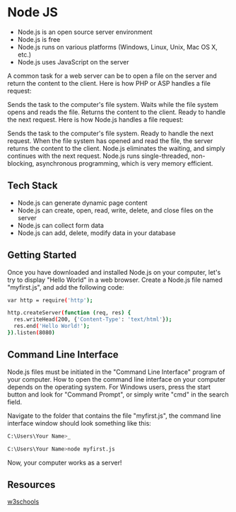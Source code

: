 # Node JS

- Node.js is an open source server environment
- Node.js is free
- Node.js runs on various platforms (Windows, Linux, Unix, Mac OS X, etc.)
- Node.js uses JavaScript on the server


A common task for a web server can be to open a file on the server and return the content to the client.
Here is how PHP or ASP handles a file request:

Sends the task to the computer's file system.
Waits while the file system opens and reads the file.
Returns the content to the client.
Ready to handle the next request.
Here is how Node.js handles a file request:

Sends the task to the computer's file system.
Ready to handle the next request.
When the file system has opened and read the file, the server returns the content to the client.
Node.js eliminates the waiting, and simply continues with the next request.
Node.js runs single-threaded, non-blocking, asynchronous programming, which is very memory efficient.


## Tech Stack

- Node.js can generate dynamic page content
- Node.js can create, open, read, write, delete, and close files on the server
- Node.js can collect form data
- Node.js can add, delete, modify data in your database

## Getting Started

Once you have downloaded and installed Node.js on your computer, let's try to display "Hello World" in a web browser. Create a Node.js file named "myfirst.js", and add the following code:

```bash
var http = require('http');

http.createServer(function (req, res) {
  res.writeHead(200, {'Content-Type': 'text/html'});
  res.end('Hello World!');
}).listen(8080)
```

## Command Line Interface

Node.js files must be initiated in the "Command Line Interface" program of your computer. How to open the command line interface on your computer depends on the operating system. For Windows users, press the start button and look for "Command Prompt", or simply write "cmd" in the search field. 

Navigate to the folder that contains the file "myfirst.js", the command line interface window should look something like this:

```bash
C:\Users\Your Name>_

C:\Users\Your Name>node myfirst.js
```
Now, your computer works as a server!

## Resources

[w3schools](https://www.w3schools.com/nodejs/default.asp)
